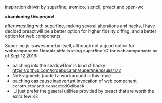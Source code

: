 inspiration driven by superfine, atomico, stencil, preact and open-wc

**abandoning this project**

after wrestling with superfine, making several alterations and hacks, 
I have decided preact will be a better option for higher fidelity diffing, and a better option for web components.

Superfine.js is awesome by itself, although not a good option for webcomponents
Notable pitfalls using superfine V7 for web components as of Sept 12 2019:
- patching into the shadowDom is kind of hacky https://github.com/jorgebucaran/superfine/issues/172
- No Fragments (added a work around in this repo)
- patching can cause inadvertant invocation of web component constructor and connectedCallback
- ...I just prefer the general utilities provided by preact that are worth the extra few KB